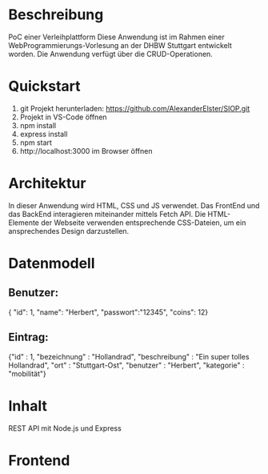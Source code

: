 # Beschreibung
PoC einer Verleihplattform
Diese Anwendung ist im Rahmen einer WebProgrammierungs-Vorlesung an der DHBW Stuttgart entwickelt worden.
Die Anwendung verfügt über die CRUD-Operationen.

# Quickstart
1. git Projekt herunterladen: https://github.com/AlexanderElster/SIOP.git
2. Projekt in VS-Code öffnen
3. npm install
3. express install
4. npm start
5. http://localhost:3000 im Browser öffnen

# Architektur
In dieser Anwendung wird HTML, CSS und JS verwendet.
Das FrontEnd und das BackEnd interagieren miteinander mittels Fetch API.
Die HTML-Elemente der Webseite verwenden entsprechende CSS-Dateien, um ein ansprechendes Design darzustellen.

# Datenmodell

## Benutzer:
{ "id": 1, "name": "Herbert", "passwort":"12345", "coins": 12}

## Eintrag:
{"id" : 1, "bezeichnung" : "Hollandrad", "beschreibung" : "Ein super tolles Hollandrad", "ort" : "Stuttgart-Ost", "benutzer" : "Herbert", "kategorie" : "mobilität"}

# Inhalt
REST API mit Node.js und Express

# Frontend
